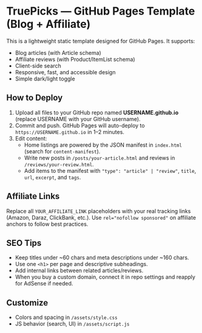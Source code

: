 # TruePicks — GitHub Pages Template (Blog + Affiliate)

This is a lightweight static template designed for GitHub Pages. It supports:
- Blog articles (with Article schema)
- Affiliate reviews (with Product/ItemList schema)
- Client-side search
- Responsive, fast, and accessible design
- Simple dark/light toggle

## How to Deploy
1. Upload all files to your GitHub repo named **USERNAME.github.io** (replace USERNAME with your GitHub username).
2. Commit and push. GitHub Pages will auto-deploy to `https://USERNAME.github.io` in 1–2 minutes.
3. Edit content:
   - Home listings are powered by the JSON manifest in `index.html` (search for `content-manifest`).
   - Write new posts in `/posts/your-article.html` and reviews in `/reviews/your-review.html`.
   - Add items to the manifest with `"type": "article" | "review"`, `title`, `url`, `excerpt`, and `tags`.

## Affiliate Links
Replace all `YOUR_AFFILIATE_LINK` placeholders with your real tracking links (Amazon, Daraz, ClickBank, etc.).
Use `rel="nofollow sponsored"` on affiliate anchors to follow best practices.

## SEO Tips
- Keep titles under ~60 chars and meta descriptions under ~160 chars.
- Use one `<h1>` per page and descriptive subheadings.
- Add internal links between related articles/reviews.
- When you buy a custom domain, connect it in repo settings and reapply for AdSense if needed.

## Customize
- Colors and spacing in `/assets/style.css`
- JS behavior (search, UI) in `/assets/script.js`
